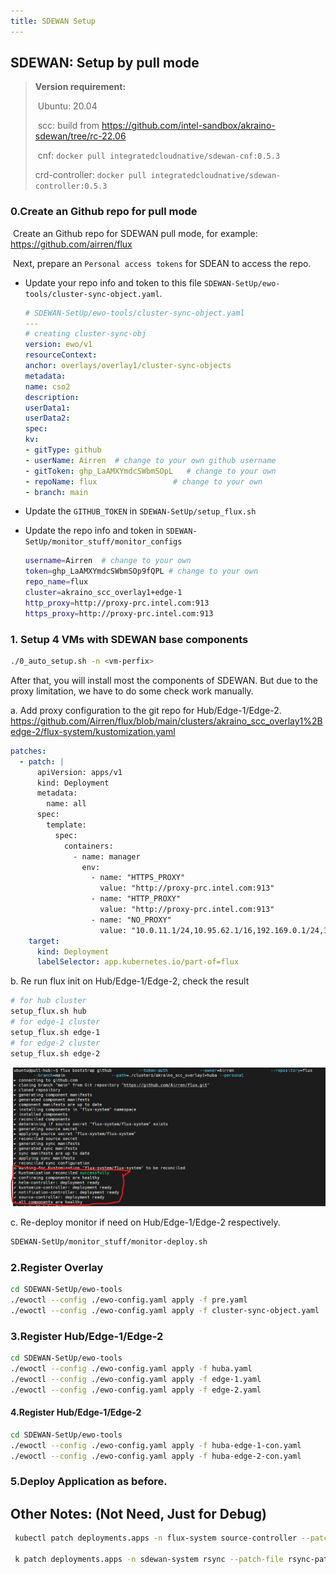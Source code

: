 ```yaml
---
title: SDEWAN Setup
---
```




## SDEWAN: Setup by pull mode

> **Version requirement:**
>
> ​	Ubuntu: 20.04
>
> ​	scc: build from https://github.com/intel-sandbox/akraino-sdewan/tree/rc-22.06
>
> ​	cnf: `docker pull integratedcloudnative/sdewan-cnf:0.5.3`
>
>    crd-controller:  `docker pull integratedcloudnative/sdewan-controller:0.5.3`



### 0.Create an Github repo for pull mode

​	Create an Github repo for SDEWAN pull mode, for example: https://github.com/airren/flux

​    Next, prepare an `Personal access tokens` for SDEAN to access the repo.

 - Update your repo info and token to this file `SDEWAN-SetUp/ewo-tools/cluster-sync-object.yaml`.

    ```yaml
    # SDEWAN-SetUp/ewo-tools/cluster-sync-object.yaml
    ---
    # creating cluster-sync-obj
    version: ewo/v1
    resourceContext:
    anchor: overlays/overlay1/cluster-sync-objects
    metadata:
    name: cso2
    description:
    userData1:
    userData2:
    spec:
    kv:
    - gitType: github
    - userName: Airren  # change to your own github username
    - gitToken: ghp_LaAMXYmdcSWbmSOpL   # change to your own
    - repoName: flux                 # change to your own
    - branch: main
    
    ```



- Update the `GITHUB_TOKEN` in `SDEWAN-SetUp/setup_flux.sh`

- Update the repo info and token in `SDEWAN-SetUp/monitor_stuff/monitor_configs`

  ```sh
  username=Airren  # change to your own
  token=ghp_LaAMXYmdcSWbmSOp9fQPL # change to your own
  repo_name=flux
  cluster=akraino_scc_overlay1+edge-1
  http_proxy=http://proxy-prc.intel.com:913
  https_proxy=http://proxy-prc.intel.com:913
  ```

  

### 1. Setup 4 VMs with SDEWAN base components

```sh
./0_auto_setup.sh -n <vm-perfix>
```

After that, you will install most the components of SDEWAN.  But due to the proxy limitation, we have to do some check work manually.



a. Add proxy configuration to the git repo for Hub/Edge-1/Edge-2. https://github.com/Airren/flux/blob/main/clusters/akraino_scc_overlay1%2Bedge-2/flux-system/kustomization.yaml



```yaml
patches:
  - patch: |
      apiVersion: apps/v1
      kind: Deployment
      metadata:
        name: all
      spec:
        template:
          spec:
            containers:
              - name: manager
                env:
                  - name: "HTTPS_PROXY"
                    value: "http://proxy-prc.intel.com:913"
                  - name: "HTTP_PROXY"
                    value: "http://proxy-prc.intel.com:913"
                  - name: "NO_PROXY"
                    value: "10.0.11.1/24,10.95.62.1/16,192.169.0.1/24,192.168.0.1/24,10.233.0.1/16,localhost,10.96.0.1/24,192.168.174.0/24,172.17.0.1/24,.cluster.local.,.cluster.local,.svc"
    target:
      kind: Deployment
      labelSelector: app.kubernetes.io/part-of=flux
```





b. Re run flux init on Hub/Edge-1/Edge-2, check the result

```sh
# for hub cluster
setup_flux.sh hub
# for edge-1 cluster
setup_flux.sh edge-1
# for edge-2 cluster
setup_flux.sh edge-2

```

![image-20220704101648464](sdewan-pull-mode/image-20220704101648464.png)

c. Re-deploy monitor if need on Hub/Edge-1/Edge-2 respectively.

```sh
SDEWAN-SetUp/monitor_stuff/monitor-deploy.sh
```

### 2.Register Overlay

```sh
cd SDEWAN-SetUp/ewo-tools 
./ewoctl --config ./ewo-config.yaml apply -f pre.yaml
./ewoctl --config ./ewo-config.yaml apply -f cluster-sync-object.yaml
```

### 3.Register Hub/Edge-1/Edge-2

```sh
cd SDEWAN-SetUp/ewo-tools 
./ewoctl --config ./ewo-config.yaml apply -f huba.yaml
./ewoctl --config ./ewo-config.yaml apply -f edge-1.yaml
./ewoctl --config ./ewo-config.yaml apply -f edge-2.yaml

```

#### 4.Register Hub/Edge-1/Edge-2

```sh
cd SDEWAN-SetUp/ewo-tools 
./ewoctl --config ./ewo-config.yaml apply -f huba-edge-1-con.yaml
./ewoctl --config ./ewo-config.yaml apply -f huba-edge-2-con.yaml
```

### 5.Deploy Application as before.









## Other Notes: (Not Need, Just for Debug)

```sh
 kubectl patch deployments.apps -n flux-system source-controller --patch-file patch.yaml
 
 k patch deployments.apps -n sdewan-system rsync --patch-file rsync-patch.yaml
```

























